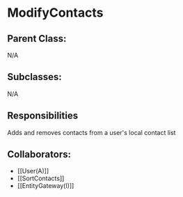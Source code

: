 # ModifyContacts

## Parent Class:
N/A

## Subclasses:
N/A

## Responsibilities
Adds and removes contacts from a user's local contact list

## Collaborators:
- [[User(A)]]
- [[SortContacts]]
- [[EntityGateway(I)]]